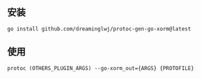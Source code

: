 ## 安装
``
go install github.com/dreaminglwj/protoc-gen-go-xorm@latest
``



## 使用
``
protoc (OTHERS_PLUGIN_ARGS) --go-xorm_out={ARGS} {PROTOFILE}
``
